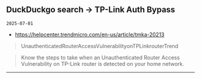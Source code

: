 ## DuckDuckgo search -> TP-Link Auth Bypass
`2025-07-01`

* https://helpcenter.trendmicro.com/en-us/article/tmka-20213

<blockquote>
 UnauthenticatedRouterAccessVulnerabilityonTPLinkrouterTrend
</blockquote>
<blockquote>
Know the steps to take when an Unauthenticated Router Access Vulnerability on TP-Link router is detected on your home network.
</blockquote>

---

